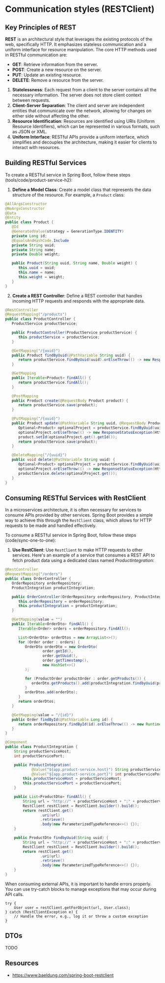 # Communication styles (RESTClient)

## Key Principles of REST

**REST** is an architectural style that leverages the existing protocols of the web, specifically HTTP. It emphasizes stateless communication and a uniform interface for resource manipulation. The core HTTP methods used in RESTful communication are:

- **GET**: Retrieve information from the server.
- **POST**: Create a new resource on the server.
- **PUT**: Update an existing resource.
- **DELETE**: Remove a resource from the server.

1. **Statelessness**: Each request from a client to the server contains all the necessary information. The server does not store client context between requests.
2. **Client-Server Separation**: The client and server are independent entities that communicate over the network, allowing for changes on either side without affecting the other.
3. **Resource Identification**: Resources are identified using URIs (Uniform Resource Identifiers), which can be represented in various formats, such as JSON or XML.
4. **Uniform Interface**: RESTful APIs provide a uniform interface, which simplifies and decouples the architecture, making it easier for clients to interact with resources.

## Building RESTful Services

To create a RESTful service in Spring Boot, follow these steps (tools/code/product-service-h2):

1. **Define a Model Class**:
   Create a model class that represents the data structure of the resource. For example, a `Product` class:

```java
@AllArgsConstructor
@NoArgsConstructor
@Data
@Entity
public class Product {
   @Id
   @GeneratedValue(strategy = GenerationType.IDENTITY)
   private Long id;
   @EqualsAndHashCode.Include
   private String uuid;
   private String name;
   private Double weight;

   public Product(String uuid, String name, Double weight) {
      this.uuid = uuid;
      this.name = name;
      this.weight = weight;
   }
}

```

2. **Create a REST Controller**:
   Define a REST controller that handles incoming HTTP requests and responds with the appropriate data.

```java
@RestController
@RequestMapping("/products")
public class ProductController {
   ProductService productService;

   public ProductController(ProductService productService) {
      this.productService = productService;
   }

   @GetMapping("/{uuid}")
   public Product findByUuid(@PathVariable String uuid) {
      return productService.findByUuid(uuid).orElseThrow(() -> new ResponseStatusException(HttpStatus.NOT_FOUND));
   }

   @GetMapping
   public Iterable<Product> findAll() {
      return productService.findAll();
   }

   @PostMapping
   public Product create(@RequestBody Product product) {
      return productService.save(product);
   }

   @PutMapping("/{uuid}")
   public Product update(@PathVariable String uuid, @RequestBody Product product) {
      Optional<Product> optionalProject = productService.findByUuid(uuid);
      optionalProject.orElseThrow(() -> new ResponseStatusException(HttpStatus.NOT_FOUND));
      product.setId(optionalProject.get().getId());
      return productService.save(product);
   }

   @DeleteMapping("/{uuid}")
   public void delete(@PathVariable String uuid) {
      Optional<Product> optionalProject = productService.findByUuid(uuid);
      optionalProject.orElseThrow(() -> new ResponseStatusException(HttpStatus.NOT_FOUND));
      productService.delete(optionalProject.get());
   }
}
```

## Consuming RESTful Services with RestClient

In a microservices architecture, it is often necessary for services to consume APIs provided by other services. Spring Boot provides a simple way to achieve this through the `RestClient` class, which allows for HTTP requests to be made and handled effectively.

To consume a RESTful service in Spring Boot, follow these steps (code/sync-one-to-one):

1. **Use RestClient**:
   Use `RestClient` to make HTTP requests to other services. Here's an example of a service that consumes a REST API to fetch product data using a dedicated class named _ProductIntegration_:

```java
@RestController
@RequestMapping("/orders")
public class OrderController {
   OrderRepository orderRepository;
   ProductIntegration productIntegration;

   public OrderController(OrderRepository orderRepository, ProductIntegration productIntegration) {
      this.orderRepository = orderRepository;
      this.productIntegration = productIntegration;
   }

   @GetMapping(value = "")
   public Iterable<OrderDto> findAll() {
      Iterable<Order> orders = orderRepository.findAll();

      List<OrderDto> orderDtos = new ArrayList<>();
      for (Order order : orders) {
         OrderDto orderDto = new OrderDto(
                 order.getId(),
                 order.getUuid(),
                 order.getTimestamp(),
                 new HashSet<>()
         );

         for (ProductOrder productOrder : order.getProducts()) {
            orderDto.getProducts().add(productIntegration.findbyUuid(productOrder.getUuid()));
         }
         orderDtos.add(orderDto);
      }
      return orderDtos;
   }

   @GetMapping(value = "/{id}")
   public Order findById(@PathVariable Long id) {
      return orderRepository.findById(id).orElseThrow(() -> new RuntimeException("Order not found"));
   }
}
```

```java
@Component
public class ProductIntegration {
    String productServiceHost;
    int productServicePort;

    public ProductIntegration(
            @Value("${app.product-service.host}") String productServiceHost,
            @Value("${app.product-service.port}") int productServicePort) {
        this.productServiceHost = productServiceHost;
        this.productServicePort = productServicePort;
    }

    public List<ProductDto> findAll() {
        String url = "http://" + productServiceHost + ":" + productServicePort + "/products";
        RestClient restClient = RestClient.builder().build();
        return restClient.get()
                .uri(url)
                .retrieve()
                .body(new ParameterizedTypeReference<>() {});
    }

    public ProductDto findbyUuid(String uuid) {
        String url = "http://" + productServiceHost + ":" + productServicePort + "/products" + "/" + uuid;
        RestClient restClient = RestClient.builder().build();
        return restClient.get()
                .uri(url)
                .retrieve()
                .body(new ParameterizedTypeReference<>() {});
    }
}
```

When consuming external APIs, it is important to handle errors properly. You can use try-catch blocks to manage exceptions that may occur during API calls.

```
try {
    User user = restClient.getForObject(url, User.class);
} catch (RestClientException e) {
    // Handle the error, e.g., log it or throw a custom exception
}
```

## DTOs
TODO

## Resources
* https://www.baeldung.com/spring-boot-restclient